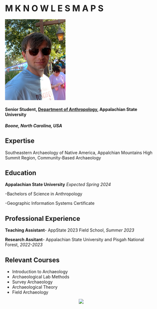 M K N O W L E S M A P S
=====

<img src= "mknowles.jpg" width=200>

#### Senior Student, [Department of Anthropology](https://www.appstate.edu/academics/majors/id/anthropology-bs), Appalachian State University

##### Boone, North Carolina, USA

  Expertise
----
Southeastern Archaeology of Native America, Appalchian Mountains High Summit Region, Community-Based Archaeology

 Education
----
**Appalachian State University** *Expected Spring 2024*

  -Bachelors of Science in Anthropology

  -Geographic Information Systems Certificate

 Professional Experience
----
**Teaching Assistant**- AppState 2023 Field School, *Summer 2023*

**Research Assitant**- Appalachian State University and Pisgah National Forest, *2022-2023*

Relevant Courses
----
+ Introduction to Archaeology
+ Archaeological Lab Methods
+ Survey Archaeology
+ Archaeological Theory
+ Field Archaeology

<center> <img src="https://anthro.appstate.edu/sites/default/files/casbutton.png">
